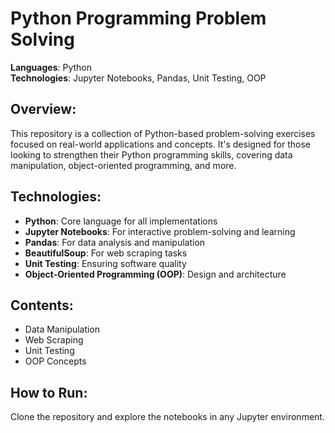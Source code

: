 # Python Programming Problem Solving
**Languages**: Python  
**Technologies**: Jupyter Notebooks, Pandas, Unit Testing, OOP

## Overview:
This repository is a collection of Python-based problem-solving exercises focused on real-world applications and concepts. It's designed for those looking to strengthen their Python programming skills, covering data manipulation, object-oriented programming, and more.

## Technologies:
- **Python**: Core language for all implementations
- **Jupyter Notebooks**: For interactive problem-solving and learning
- **Pandas**: For data analysis and manipulation
- **BeautifulSoup**: For web scraping tasks
- **Unit Testing**: Ensuring software quality
- **Object-Oriented Programming (OOP)**: Design and architecture

## Contents:
- Data Manipulation
- Web Scraping
- Unit Testing
- OOP Concepts

## How to Run:
Clone the repository and explore the notebooks in any Jupyter environment.
